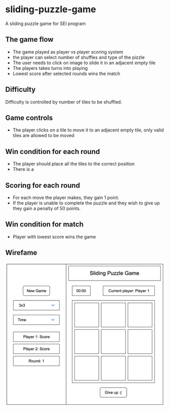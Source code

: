 # sliding-puzzle-game
A sliding puzzle game for SEI program

## The game flow
* The game played as player vs player scoring system
* the player can select number of shuffles and type of the pizzle
* The user needs to click on image to slide it in an adjacent empty tile
* The players takes turns into playing
* Lowest score after selected rounds wins the match

## Difficulty
Difficulty is controlled by number of tiles to be shuffled.

## Game controls
* The player clicks on a tile to move it to an adjacent empty tile, only valid tiles are allowed to be moved

## Win condition for each round
* The player should place all the tiles to the correct position
* There is a

## Scoring for each round
* For each move the player makes, they gain 1 point.
* If the player is unable to complete the puzzle and they wish to give up they gain a penalty of 50 points.

## Win condition for match
* Player with lowest score wins the game 

## Wirefame
![game wireframe](/wireframe/wireframe.png)